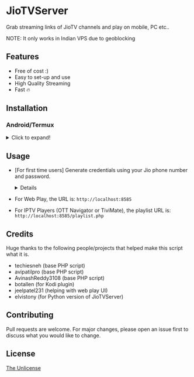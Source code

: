 # JioTVServer

Grab streaming links of JioTV channels and play on mobile, PC etc..

NOTE: It only works in Indian VPS due to geoblocking

## Features
- Free of cost :)
- Easy to set-up and use
- High Quality Streaming
- Fast 🔥

## Installation

### Android/Termux
<details>
  <summary>Click to expand!</summary>

```bash
# Upgrade system packages
pkg update && pkg upgrade

# Get 'git' and 'PHP'
pkg install git php

# Download script
git clone https://github.com/Varun114-Techno/jiotv-server

# Run the script
php -S localhost:8585 -t "$HOME/jiotv-server"
```
</details>

## Usage

- [For first time users] Generate credentials using your Jio phone number and password.

  <details>
  Open your web browser and put the URL as follows
  
  ```
  Format: http://localhost:8585/login.php?user=<ph.no without +91>&pass=<password>
  Example: http://localhost:8585/login.php?user=6560263759&pass=JioTVRocks
  ```
  </details>

- For Web Play, the URL is: `http://localhost:8585`
- For IPTV Players (OTT Navigator or TiviMate), the playlist URL is: `http://localhost:8585/playlist.php`


## Credits

Huge thanks to the following people/projects that helped make this script what it is.

- techiesneh (base PHP script)
- avipatilpro (base PHP script)
- AvinashReddy3108 (base PHP script)
- botallen (for Kodi plugin)
- jeelpatel231 (helping with web play UI)
- elvistony (for Python version of JioTVServer)

## Contributing

Pull requests are welcome. For major changes, please open an issue first to discuss what you would like to change.

## License

[The Unlicense](https://choosealicense.com/licenses/unlicense/)
